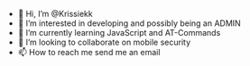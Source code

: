 - 👋 Hi, I’m @Krissiekk
- 👀 I’m interested in developing and possibly being an ADMIN
- 🌱 I’m currently learning JavaScript and AT-Commands
- 💞️ I’m looking to collaborate on mobile security
- 📫 How to reach me send me an email

<!---
Krissiekk/Krissiekk is a ✨ special ✨ repository because its `README.md` (this file) appears on your GitHub profile.
You can click the Preview link to take a look at your changes.
--->
